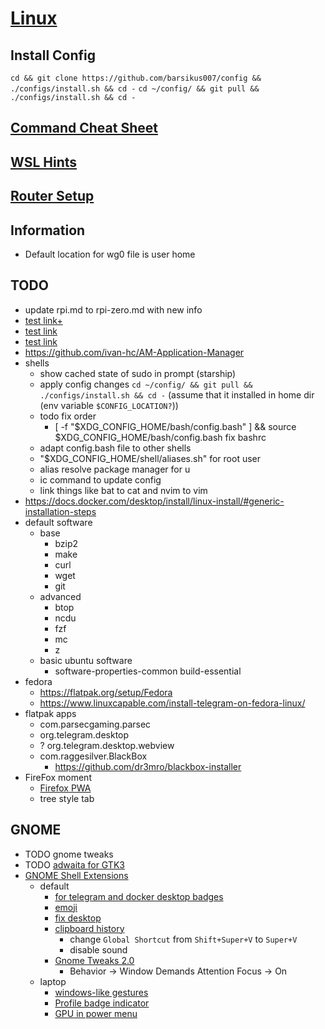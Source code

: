 # [Linux](../README.md)

## Install Config

`cd && git clone https://github.com/barsikus007/config && ./configs/install.sh && cd -`
`cd ~/config/ && git pull && ./configs/install.sh && cd -`

## [Command Cheat Sheet](cheatsheet.md)

## [WSL Hints](wsl.md)

## [Router Setup](devices/ax3600.md)

## Information

- Default location for wg0 file is user home

## TODO

- update rpi.md to rpi-zero.md with new info
- [test link+](../README.md)
- [test link](/../../)
- [test link](../../../)
- <https://github.com/ivan-hc/AM-Application-Manager>
- shells
  - show cached state of sudo in prompt (starship)
  - apply config changes `cd ~/config/ && git pull && ./configs/install.sh && cd -` (assume that it installed in home dir (env variable `$CONFIG_LOCATION?`))
  - todo fix order
    - [ -f "$XDG_CONFIG_HOME/bash/config.bash" ] && source $XDG_CONFIG_HOME/bash/config.bash fix bashrc
  - adapt config.bash file to other shells
  - "$XDG_CONFIG_HOME/shell/aliases.sh" for root user
  - alias resolve package manager for u
  - ic command to update config
  - link things like bat to cat and nvim to vim
- <https://docs.docker.com/desktop/install/linux-install/#generic-installation-steps>
- default software
  - base
    - bzip2
    - make
    - curl
    - wget
    - git
  - advanced
    - btop
    - ncdu
    - fzf
    - mc
    - z
  - basic ubuntu software
    - software-properties-common build-essential
- fedora
  - <https://flatpak.org/setup/Fedora>
  - <https://www.linuxcapable.com/install-telegram-on-fedora-linux/>
- flatpak apps
  - com.parsecgaming.parsec
  - org.telegram.desktop
  - ? org.telegram.desktop.webview
  - com.raggesilver.BlackBox
    - <https://github.com/dr3mro/blackbox-installer>
- FireFox moment
  - [Firefox PWA](https://addons.mozilla.org/en-US/firefox/addon/pwas-for-firefox/)
  - tree style tab

## GNOME

- TODO gnome tweaks
- TODO [adwaita for GTK3](https://github.com/lassekongo83/adw-gtk3)
- [GNOME Shell Extensions](https://extensions.gnome.org/local)
  - default
    - [for telegram and docker desktop badges](https://extensions.gnome.org/extension/615/appindicator-support/)
    - [emoji](https://extensions.gnome.org/extension/1162/emoji-selector/)
    - [fix desktop](https://extensions.gnome.org/extension/2087/desktop-icons-ng-ding/)
    - [clipboard history](https://extensions.gnome.org/extension/5278/pano/)
      - change `Global Shortcut` from `Shift+Super+V` to `Super+V`
      - disable sound
    - [Gnome Tweaks 2.0](https://extensions.gnome.org/extension/3843/just-perfection/)
      - Behavior -> Window Demands Attention Focus -> On
  - laptop
    - [windows-like gestures](https://extensions.gnome.org/extension/4245/gesture-improvements/)
    - [Profile badge indicator](https://extensions.gnome.org/extension/5335/power-profile-indicator/)
    - [GPU in power menu](https://extensions.gnome.org/extension/5344/supergfxctl-gex/)
